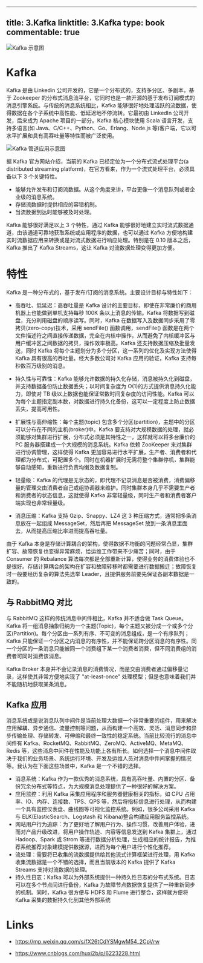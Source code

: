 
---
title: 3.Kafka
linktitle: 3.Kafka
type: book
commentable: true
---

![Kafka 示意图](https://www.confluent.io/wp-content/uploads/streaming_platform_rev.png)

# Kafka

Kafka 是由 Linkedin 公司开发的，它是一个分布式的，支持多分区、多副本，基于 Zookeeper 的分布式消息流平台，它同时也是一款开源的基于发布订阅模式的消息引擎系统。与传统的消息系统相比，Kafka 能够很好地处理活跃的流数据，使得数据在各个子系统中高性能、低延迟地不停流转。它最初由 LinkedIn 公司开发，后来成为 Apache 项目的一部分。Kafka 核心模块使用 Scala 语言开发，支持多语言(如 Java、C/C++、Python、Go、Erlang、Node.js 等)客户端，它以可水平扩展和具有高吞吐量等特性而被广泛使用。

![Kafka 管道应用示意图](https://pic.imgdb.cn/item/6077f7a18322e6675cb26c90.png)

据 Kafka 官方网站介绍，当前的 Kafka 已经定位为一个分布式流式处理平台(a distributed streaming platform)，在官方看来，作为一个流式处理平台，必须具备以下 3 个关键特性。

- 能够允许发布和订阅流数据。从这个角度来讲，平台更像一个消息队列或者企业级的消息系统。
- 存储流数据时提供相应的容错机制。
- 当流数据到达时能够被及时处理。

Kafka 能够很好满足以上 3 个特性，通过 Kafka 能够很好地建立实时流式数据通道，由该通道可靠地获取系统或应用程序的数据，也可以通过 Kafka 方便地构建实时流数据应用来转换或是对流式数据进行响应处理。特别是在 0.10 版本之后，Kafka 推出了 Kafka Streams，这让 Kafka 对流数据处理变得更加方便。

# 特性

Kafka 是一种分布式的，基于发布/订阅的消息系统。主要设计目标与特性如下：

- 高吞吐、低延迟：高吞吐量是 Kafka 设计的主要目标，即使在非常廉价的商用机器上也能做到单机支持每秒 100K 条以上消息的传输。Kafka 将数据写到磁盘，充分利用磁盘的顺序读写。同时，Kafka 在数据写入及数据同步采用了零拷贝(zero-copy)技术，采用 sendFile() 函数调用，sendFile() 函数是在两个文件描述符之间直接传递数据，完全在内核中操作，从而避免了内核缓冲区与用户缓冲区之间数据的拷贝，操作效率极高。Kafka 还支持数据压缩及批量发送，同时 Kafka 将每个主题划分为多个分区，这一系列的优化及实现方法使得 Kafka 具有很高的吞吐量。经大多数公司对 Kafka 应用的验证，Kafka 支持每秒数百万级别的消息。

- 持久性与可靠性：Kafka 能够允许数据的持久化存储，消息被持久化到磁盘，并支持数据备份防止数据丢失；以时间复杂度为 O(1)的方式提供消息持久化能力，即使对 TB 级以上数据也能保证常数时间复杂度的访问性能。Kafka 可以为每个主题指定副本数，对数据进行持久化备份，这可以一定程度上防止数据丢失，提高可用性。

- 扩展性与高伸缩性：每个主题(topic) 包含多个分区(partition)，主题中的分区可以分布在不同的主机(broker)中。Kafka 要支持对大规模数据的处理，就必须能够对集群进行扩展，分布式必须是其特性之一，这样就可以将多台廉价的 PC 服务器搭建成一个大规模的消息系统。Kafka 依赖 ZooKeeper 来对集群进行协调管理，这样使得 Kafka 更加容易进行水平扩展，生产者、消费者和代理都为分布式，可配置多个。同时在机器扩展时无需将整个集群停机，集群能够自动感知，重新进行负责均衡及数据复制。

- 轻量级：Kafka 的代理是无状态的，即代理不记录消息是否被消费，消费偏移量的管理交由消费者自己或组协调器来维护。同时集群本身几乎不需要生产者和消费者的状态信息，这就使得 Kafka 非常轻量级，同时生产者和消费者客户端实现也非常轻量级。

- 消息压缩：Kafka 支持 Gzip、Snappy、LZ4 这 3 种压缩方式，通常把多条消息放在一起组成 MessageSet，然后再把 MessageSet 放到一条消息里面去，从而提高压缩比率进而提高吞吐量。

由于 Kafka 本身是存储计算耦合的架构，使得数据不均衡的问题经常凸显，集群扩容、故障恢复也变得异常麻烦，给运维工作带来不少痛苦；同时，由于 Consumer 的 Rebalance 算法每次都是全部重新计算，使得业务的消费体验也不是很好。存储计算耦合的架构在扩容和故障转移时都需要进行数据搬迁；故障恢复时一般要经历复杂的算法先选举 Leader，且提供服务前要先保证各副本数据是一致的。

## 与 RabbitMQ 对比

与 RabbitMQ 这样的传统消息中间件相比，Kafka 并不适合做 Task Queue。Kafka 将一组消息抽象归纳为一个主题(Topic)，每个主题又被分成一个或多个分区(Partition)。每个分区由一系列有序、不可变的消息组成，是一个有序队列；Kafka 只能保证一个分区之内消息的有序性，并不能保证跨分区消息的有序性。同一个分区的一条消息只能被同一个消费组下某一个消费者消费，但不同消费组的消费者可同时消费该消息。

Kafka Broker 本身并不会记录消息的消费情况，而是交由消费者通过偏移量记录，这样使其非常方便地实现了 "at-least-once" 处理模型；但是也意味着我们并不能随机地获取某条消息。

## Kafka 应用

消息系统或是说消息队列中间件是当前处理大数据一个非常重要的组件，用来解决应用解耦、异步通信、流量控制等问题，从而构建一个高效、灵活、消息同步和异步传输处理、存储转发、可伸缩和最终一致性的稳定系统。当前比较流行的消息中间件有 Kafka、RocketMQ、RabbitMQ、ZeroMQ、ActiveMQ、MetaMQ、Redis 等，这些消息中间件在性能及功能上各有所长。如何选择一个消息中间件取决于我们的业务场景、系统运行环境、开发及运维人员对消息中件间掌握的情况等。我认为在下面这些场景中，Kafka 是一个不错的选择。

- 消息系统：Kafka 作为一款优秀的消息系统，具有高吞吐量、内置的分区、备份冗余分布式等特点，为大规模消息处理提供了一种很好的解决方案。
- 应用监控：利用 Kafka 采集应用程序和服务器健康相关的指标，如 CPU 占用率、IO、内存、连接数、TPS、QPS 等，然后将指标信息进行处理，从而构建一个具有监控仪表盘、曲线图等可视化监控系统。例如，很多公司采用 Kafka 与 ELK(ElasticSearch、Logstash 和 Kibana)整合构建应用服务监控系统。
- 网站用户行为追踪：为了更好地了解用户行为、操作习惯，改善用户体验，进而对产品升级改进，将用户操作轨迹、内容等信息发送到 Kafka 集群上，通过 Hadoop、Spark 或 Strom 等进行数据分析处理，生成相应的统计报告，为推荐系统推荐对象建模提供数据源，进而为每个用户进行个性化推荐。
- 流处理：需要将已收集的流数据提供给其他流式计算框架进行处理，用 Kafka 收集流数据是一个不错的选择，而且当前版本的 Kafka 提供了 Kafka Streams 支持对流数据的处理。
- 持久性日志：Kafka 可以为外部系统提供一种持久性日志的分布式系统。日志可以在多个节点间进行备份，Kafka 为故障节点数据恢复提供了一种重新同步的机制。同时，Kafka 很方便与 HDFS 和 Flume 进行整合，这样就方便将 Kafka 采集的数据持久化到其他外部系统

# Links

- https://mp.weixin.qq.com/s/fX26tCdYSMgwM54_2CpVrw

- https://www.cnblogs.com/huxi2b/p/6223228.html

    
